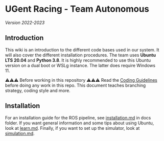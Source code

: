 # UGent Racing - Team Autonomous
*Version 2022-2023*

## Introduction

This wiki is an introduction to the different code bases used in our system. It will also cover the different installation procedures. The team uses **Ubuntu LTS 20.04** and **Python 3.8**. It is highly recommended to use this Ubuntu version on a dual boot or WSLg instance. The latter does require Windows 11.

⚠⚠⚠ Before working in this repository ⚠⚠⚠
Read the [Coding Guidelines](docs/general/guidelines.md) before doing any work in this repo. This document teaches branching strategy, coding style and more.

## Installation

For an installation guide for the ROS pipeline, see [installation.md](docs/general/installation.md) in docs folder. If you want general information and some tips about using Ubuntu, look at [learn.md](docs/general/learn.md). Finally, if you want to set up the simulator, look at [simulation.md](docs/general/simulation.md).  
